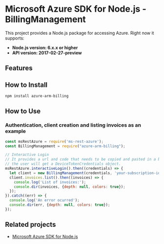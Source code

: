 # Microsoft Azure SDK for Node.js - BillingManagement

This project provides a Node.js package for accessing Azure. Right now it supports:
- **Node.js version: 6.x.x or higher**
- **API version: 2017-02-27-preview**

## Features


## How to Install

```bash
npm install azure-arm-billing
```

## How to Use

### Authentication, client creation and listing invoices as an example

 ```javascript
 const msRestAzure = require('ms-rest-azure');
 const BillingManagement = require("azure-arm-billing");
 
 // Interactive Login
 // It provides a url and code that needs to be copied and pasted in a browser and authenticated over there. If successful, 
 // the user will get a DeviceTokenCredentials object.
 msRestAzure.interactiveLogin().then((credentials) => {
   let client = new BillingManagement(credentials, 'your-subscription-id');
   client.invoices.list().then((invoices) => {
     console.log('List of invoices:');
     console.dir(invoices, {depth: null, colors: true});
   });
 }).catch((err) => {
   console.log('An error ocurred');
   console.dir(err, {depth: null, colors: true});
 });
```

## Related projects

- [Microsoft Azure SDK for Node.js](https://github.com/Azure/azure-sdk-for-node)
